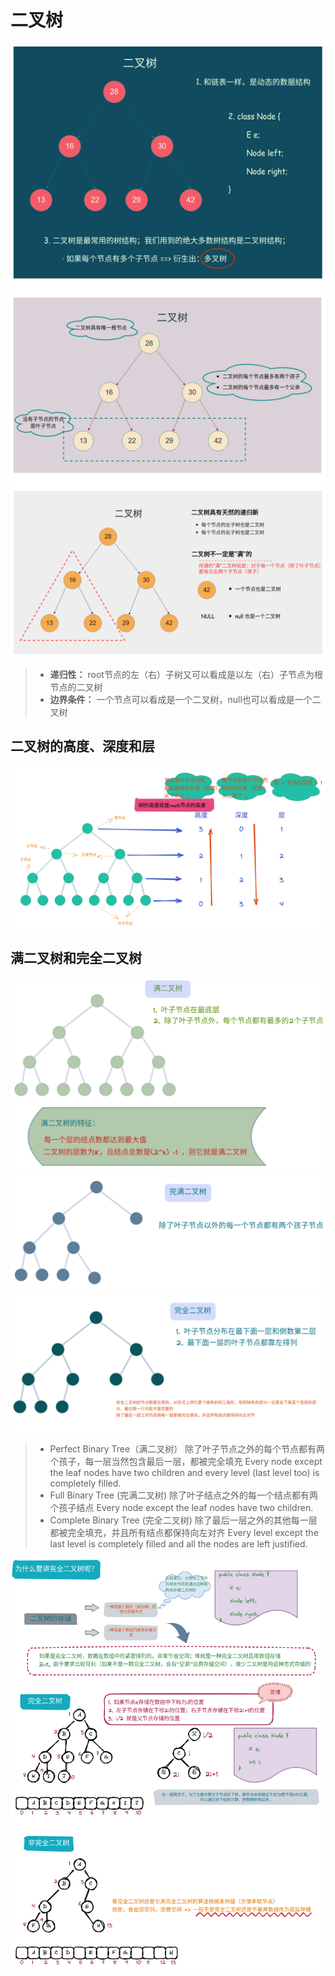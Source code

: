 # 二叉树





![](img/image_2022-03-15-16-12-32.png)


> * **递归性：** root节点的左（右）子树又可以看成是以左（右）子节点为根节点的二叉树
> * **边界条件：** 一个节点可以看成是一个二叉树，null也可以看成是一个二叉树

## 二叉树的高度、深度和层

![](img/image_2022-03-18-14-16-36.png)

## 满二叉树和完全二叉树

![](img/image_2022-03-18-14-26-23.png)
![](img/image_2022-03-18-14-57-02.png)
![](img/image_2022-03-18-14-48-46.png)

> * Perfect Binary Tree（满二叉树）
> 除了叶子节点之外的每个节点都有两个孩子，每一层当然包含最后一层，都被完全填充 
> Every node except the leaf nodes have two children and every level (last level too) is completely filled.
> * Full Binary Tree (完满二叉树)
> 除了叶子结点之外的每一个结点都有两个孩子结点 
> Every node except the leaf nodes have two children.
> * Complete Binary Tree (完全二叉树)
> 除了最后一层之外的其他每一层都被完全填充，并且所有结点都保持向左对齐 
> Every level except the last level is completely filled and all the nodes are left justified.


![](img/image_2022-03-18-15-50-15.png)
























